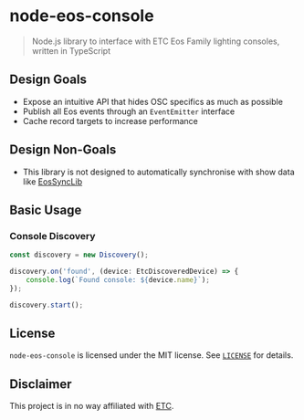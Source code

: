 # node-eos-console

> Node.js library to interface with ETC Eos Family lighting consoles, written in TypeScript

## Design Goals

- Expose an intuitive API that hides OSC specifics as much as possible
- Publish all Eos events through an `EventEmitter` interface
- Cache record targets to increase performance

## Design Non-Goals

- This library is not designed to automatically synchronise with show data like
[EosSyncLib](https://github.com/ETCLabs/EosSyncLib)

## Basic Usage

### Console Discovery

```ts
const discovery = new Discovery();

discovery.on('found', (device: EtcDiscoveredDevice) => {
    console.log(`Found console: ${device.name}`);
});

discovery.start();
```

## License

`node-eos-console` is licensed under the MIT license. See
[`LICENSE`](https://github.com/douglasfinlay/node-eos-console/blob/main/LICENSE)
for details.

## Disclaimer

This project is in no way affiliated with [ETC](https://www.etcconnect.com/).
